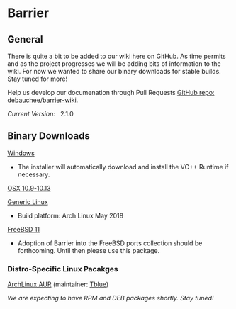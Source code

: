 # Barrier

## General

There is quite a bit to be added to our wiki here on GitHub. As time permits and as the project progresses we will be adding bits of information to the wiki. For now we wanted to share our binary downloads for stable builds. Stay tuned for more!

Help us develop our documenation through Pull Requests [GitHub repo: debauchee/barrier-wiki](/debauchee/barrier-wiki). 

*Current Version:* &nbsp; 2.1.0

## Binary Downloads

[Windows](https://github.com/debauchee/barrier/releases/download/v2.1.0/BarrierSetup-2.1.0.exe)
* The installer will automatically download and install the VC++ Runtime if necessary.

[OSX 10.9-10.13](https://github.com/debauchee/barrier/releases/download/v2.1.0/barrier-2.1.0.dmg)

[Generic Linux](https://github.com/debauchee/barrier/releases/download/v2.1.0/barrier-2.1.0-linux.tar.bz2)
* Build platform: Arch Linux May 2018

[FreeBSD 11](https://github.com/debauchee/barrier/releases/download/v2.1.0/barrier-2.1.0-freebsd.txz)
* Adoption of Barrier into the FreeBSD ports collection should be forthcoming. Until then please use this package.

### Distro-Specific Linux Pacakges
[ArchLinux AUR](https://aur.archlinux.org/packages/barrier/) (maintainer: [Tblue](https://github.com/Tblue))

_We are expecting to have RPM and DEB packages shortly. Stay tuned!_
